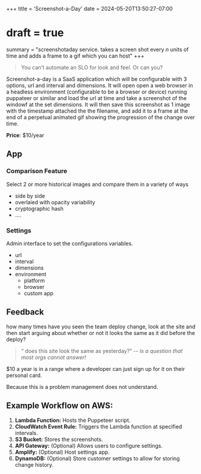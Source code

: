 +++
title = 'Screenshot-a-Day'
date = 2024-05-20T13:50:27-07:00
# draft = true
summary = "screenshotaday service. takes a screen shot every _n_ units of time and adds a frame to a gif which you can host"
+++

> You can’t automate an SLO for look and feel. Or can you?

Screenshot-a-day is a SaaS application which will be configurable with 3 options, url and interval and dimensions. It will open open a web browser in a headless environment (configurable to be a browser or device) running puppateer or similar and load the url at time and take a screenshot of the windowf at the set dimensions. It will then save this screenshot as 1 image with the timestamp attached the the filename, and add it to a frame at the end of a perpetual animated gif showing the progression of the change over time.

**Price**: $10/year

## App

### Comparison Feature

Select 2 or more historical images and compare them in a variety of ways
- side by side
- overlaied with opacity variability
- cryptographic hash
- .... 

### Settings

Admin interface to set the configurations variables.

- url
- interval
- dimensions
- environment
  - platform
  - browser
  - custom app

## Feedback

how many times have you seen the team deploy change, look at the site and then start arguing about whether or not it looks the same as it did before the deploy?

> “ does this site look the same as yesterday?” 
>  -- <cite>is a question that most orgs cannot answer!</cite>

$10 a year is in a range where a developer can just sign up for it on their personal card. 

Because this is a problem management does not understand.

## Example Workflow on AWS:

1. **Lambda Function:** Hosts the Puppeteer script.
2. **CloudWatch Event Rule:** Triggers the Lambda function at specified intervals.
3. **S3 Bucket:** Stores the screenshots.
4. **API Gateway:** (Optional) Allows users to configure settings.
5. **Amplify:** (Optional) Host settings app.
6. **DynamoDB:** (Optional) Store customer settings to allow for storing change history.

